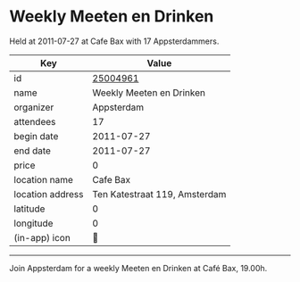 # Weekly Meeten en Drinken
Held at 2011-07-27 at Cafe Bax with 17 Appsterdammers.
        
|Key|Value
|---|---|
|id|[25004961](https://www.meetup.com/appsterdam/events/25004961/)|
|name|Weekly Meeten en Drinken|
|organizer|Appsterdam|
|attendees|17|
|begin date|2011-07-27|
|end date|2011-07-27|
|price|0|
|location name|Cafe Bax|
|location address|Ten Katestraat 119, Amsterdam|
|latitude|0|
|longitude|0|
|(in-app) icon|🍺|

---

Join Appsterdam for a weekly Meeten en Drinken at Café Bax, 19.00h.
